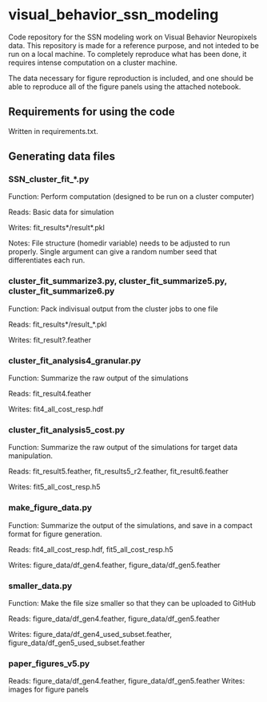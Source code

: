 # visual_behavior_ssn_modeling

Code repository for the SSN modeling work on Visual Behavior Neuropixels data. This
repository is made for a reference purpose, and not inteded to be run on a local machine.
To completely reproduce what has been done, it requires intense computation on a cluster
machine.

The data necessary for figure reproduction is included, and one should be able to reproduce all of the figure panels using the attached notebook.

## Requirements for using the code

Written in requirements.txt.

## Generating data files

### SSN_cluster_fit_*.py

Function: Perform computation (designed to be run on a cluster computer)

Reads: Basic data for simulation

Writes: fit_results\*/result\*.pkl

Notes: File structure (homedir variable) needs to be adjusted to run properly. Single
argument can give a random number seed that differentiates each run.

### cluster_fit_summarize3.py, cluster_fit_summarize5.py, cluster_fit_summarize6.py

Function: Pack indivisual output from the cluster jobs to one file

Reads: fit_results\*/result\_\*.pkl

Writes: fit_result?.feather

### cluster_fit_analysis4_granular.py

Function: Summarize the raw output of the simulations

Reads: fit_result4.feather

Writes: fit4_all_cost_resp.hdf

### cluster_fit_analysis5_cost.py

Function: Summarize the raw output of the simulations for target data manipulation.

Reads: fit_result5.feather, fit_results5_r2.feather, fit_result6.feather

Writes: fit5_all_cost_resp.h5

### make_figure_data.py

Function: Summarize the output of the simulations, and save in a compact format for
figure generation.

Reads: fit4_all_cost_resp.hdf, fit5_all_cost_resp.h5

Writes: figure_data/df_gen4.feather, figure_data/df_gen5.feather

### smaller_data.py

Function: Make the file size smaller so that they can be uploaded to GitHub

Reads: figure_data/df_gen4.feather, figure_data/df_gen5.feather

Writes: figure_data/df_gen4_used_subset.feather, figure_data/df_gen5_used_subset.feather

### paper_figures_v5.py

Reads: figure_data/df_gen4.feather, figure_data/df_gen5.feather
Writes: images for figure panels
